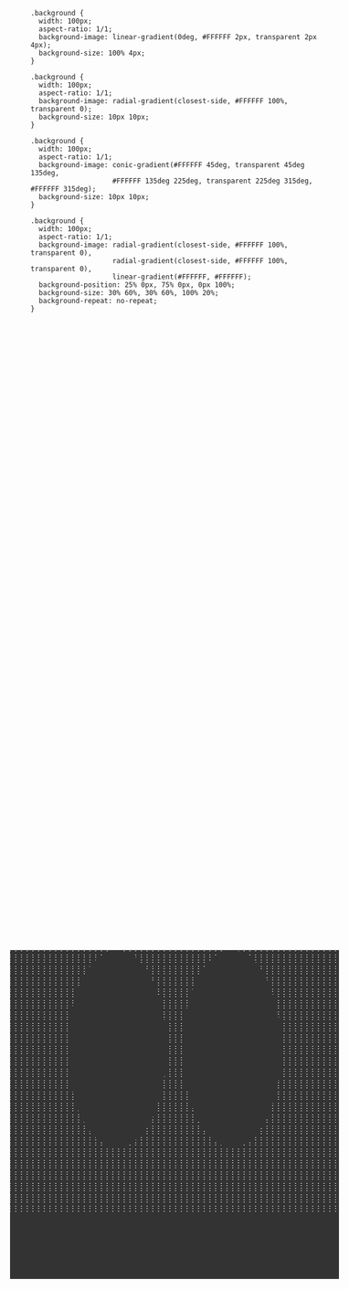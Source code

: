 <div class="examples-BG">
<div class="example example-BG-1">
  <div class="example__view">
    <div class="block"></div>
  </div>
  <pre class="example__code"><code class="language-css">.background {
  width: 100px;
  aspect-ratio: 1/1;
  background-image: linear-gradient(0deg, #FFFFFF 2px, transparent 2px 4px);
  background-size: 100% 4px;
}</code></pre>
</div>
<div class="example example-BG-2">
  <div class="example__view">
    <div class="block"></div>
  </div>
  <pre class="example__code"><code class="language-css">.background {
  width: 100px;
  aspect-ratio: 1/1;
  background-image: radial-gradient(closest-side, #FFFFFF 100%, transparent 0);
  background-size: 10px 10px;
}</code></pre>
</div>
<div class="example example-BG-3">
  <div class="example__view">
    <div class="block"></div>
  </div>
  <pre class="example__code"><code class="language-css">.background {
  width: 100px;
  aspect-ratio: 1/1;
  background-image: conic-gradient(#FFFFFF 45deg, transparent 45deg 135deg,
                    #FFFFFF 135deg 225deg, transparent 225deg 315deg, #FFFFFF 315deg);
  background-size: 10px 10px;
}</code></pre>
</div>
<div class="example example-BG-4">
  <div class="example__view">
    <div class="block"></div>
  </div>
  <pre class="example__code"><code class="language-css">.background {
  width: 100px;
  aspect-ratio: 1/1;
  background-image: radial-gradient(closest-side, #FFFFFF 100%, transparent 0),
                    radial-gradient(closest-side, #FFFFFF 100%, transparent 0),
                    linear-gradient(#FFFFFF, #FFFFFF);
  background-position: 25% 0px, 75% 0px, 0px 100%;
  background-size: 30% 60%, 30% 60%, 100% 20%;
  background-repeat: no-repeat;
}</code></pre>
</div>
</div>

<style>
  .examples-BG .example {
    grid-template-columns: 1fr 2fr;
  }
  .examples-BG .block {
    position: absolute;
    top: 50%; left: 50%;
    translate: -50% -50%;
  }
  .example-BG-1 .block {
    width: 60%; aspect-ratio: 1/1;
    background-image: linear-gradient(0deg, light-dark(#333, #fff) 2px, transparent 2px 4px);
    background-size: 100% 4px;
  }
  .example-BG-2 .block {
    width: 60%; aspect-ratio: 1/1;
    background-image: radial-gradient(closest-side, light-dark(#333, #fff) 100%, transparent 0);
    background-size: 10px 10px;
  }
  .example-BG-3 .block {
    width: 60%; aspect-ratio: 1/1;
    background-image: conic-gradient(light-dark(#333, #fff) 45deg, transparent 45deg 135deg,
                      light-dark(#333, #fff) 135deg 225deg, transparent 225deg 315deg, light-dark(#333, #fff) 315deg);
    background-size: 10px 10px;
  }
  .example-BG-4 .block {
    width: 60%; aspect-ratio: 1/1;
    background-image: radial-gradient(closest-side, light-dark(#333, #fff) 100%, transparent 0),
                      radial-gradient(closest-side, light-dark(#333, #fff) 100%, transparent 0),
                      linear-gradient(light-dark(#333, #fff), light-dark(#333, #fff));
    background-position: 25% 0px, 75% 0px, 0px 100%;
    background-size: 30% 60%, 30% 60%, 100% 20%;
    background-repeat: no-repeat;
  }
</style>
